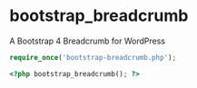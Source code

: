 # bootstrap_breadcrumb
A Bootstrap 4 Breadcrumb for WordPress

```php
require_once('bootstrap-breadcrumb.php');
```

```php
<?php bootstrap_breadcrumb(); ?>
```
